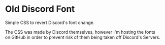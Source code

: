 # Old Discord Font
Simple CSS to revert Discord's font change. 

The CSS was made by Discord themselves, however I'm hosting the fonts on GitHub in order to prevent risk of them being taken off Discord's Servers.
